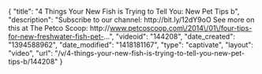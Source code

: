 {
    "title": "4 Things Your New Fish is Trying to Tell You: New Pet Tips b",
    "description": "Subscribe to our channel: http:\/\/bit.ly\/12dY9oO See more on this at The Petco Scoop: http:\/\/www.petcoscoop.com\/2014\/01\/four-tips-for-new-freshwater-fish-pet-...",
    "videoid": "144208",
    "date_created": "1394588962",
    "date_modified": "1418181167",
    "type": "captivate",
    "layout": "video",
    "url": "\/v\/4-things-your-new-fish-is-trying-to-tell-you-new-pet-tips-b\/144208"
}